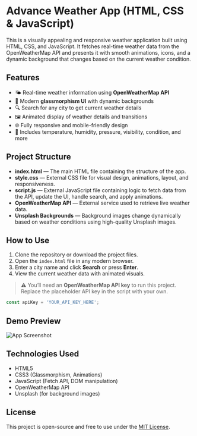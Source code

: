 # Advance Weather App (HTML, CSS & JavaScript)

This is a visually appealing and responsive weather application built using HTML, CSS, and JavaScript. It fetches real-time weather data from the OpenWeatherMap API and presents it with smooth animations, icons, and a dynamic background that changes based on the current weather condition.

## Features

* 🌤️ Real-time weather information using **OpenWeatherMap API**
* 🎨 Modern **glassmorphism UI** with dynamic backgrounds
* 🔍 Search for any city to get current weather details
* 🖼️ Animated display of weather details and transitions
* 🌐 Fully responsive and mobile-friendly design
* 🎯 Includes temperature, humidity, pressure, visibility, condition, and more

## Project Structure

* **index.html** — The main HTML file containing the structure of the app.
* **style.css** — External CSS file for visual design, animations, layout, and responsiveness.
* **script.js** — External JavaScript file containing logic to fetch data from the API, update the UI, handle search, and apply animations.
* **OpenWeatherMap API** — External service used to retrieve live weather data.
* **Unsplash Backgrounds** — Background images change dynamically based on weather conditions using high-quality Unsplash images.

## How to Use

1. Clone the repository or download the project files.
2. Open the `index.html` file in any modern browser.
3. Enter a city name and click **Search** or press **Enter**.
4. View the current weather data with animated visuals.

> ⚠️ You’ll need an **OpenWeatherMap API key** to run this project. Replace the placeholder API key in the script with your own.

```javascript
const apiKey = 'YOUR_API_KEY_HERE';
```

## Demo Preview

![App Screenshot]([[https://user-images.githubusercontent.com/screenshot.jpeg](https://github.com/jawadkhatttak/Advance-Weather-App/blob/main/Screenshot.jpeg)](https://github.com/jawadkhatttak/Advance-Weather-App/blob/ba4c383418e96e876b43daf9f838614d491b3f53/Screenshot.jpeg))

## Technologies Used

* HTML5
* CSS3 (Glassmorphism, Animations)
* JavaScript (Fetch API, DOM manipulation)
* OpenWeatherMap API
* Unsplash (for background images)

## License

This project is open-source and free to use under the [MIT License](LICENSE).

